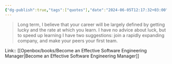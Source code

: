 ```yaml
---
{"dg-publish":true,"tags":["quotes"],"date":"2024-06-05T12:17:32+03:00","title":"career defined by luck and learn rate","aliases":"career defined by luck and learn rate","dg-path":"/quotes/202406051217.md","permalink":"/quotes/202406051217/","dgPassFrontmatter":true}
---
```



> Long term, I believe that your career will be largely defined by getting lucky and the rate at which you learn. I have no advice about luck, but to speed up learning I have two suggestions: join a rapidly expanding company, and make your peers your first team.

Link:: [[Openbox/books/Become an Effective Software Engineering Manager|Become an Effective Software Engineering Manager]]

